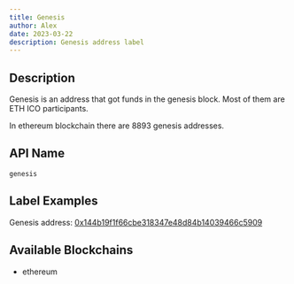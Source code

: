 ```yaml
---
title: Genesis
author: Alex
date: 2023-03-22
description: Genesis address label
---
```


## Description

Genesis is an address that got funds in the genesis block. Most of them are ETH ICO participants. 

In ethereum blockchain there are 8893 genesis addresses.

## API Name

`genesis`

## Label Examples

Genesis address: [0x144b19f1f66cbe318347e48d84b14039466c5909](https://etherscan.io/address/0x144b19f1f66cbe318347e48d84b14039466c5909)


## Available Blockchains

* ethereum

